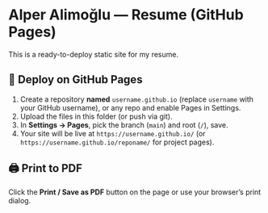 # Alper Alimoğlu — Resume (GitHub Pages)

This is a ready-to-deploy static site for my resume.

## 🚀 Deploy on GitHub Pages
1. Create a repository **named** `username.github.io` (replace `username` with your GitHub username), or any repo and enable Pages in Settings.
2. Upload the files in this folder (or push via git).
3. In **Settings → Pages**, pick the branch (`main`) and root (`/`), save.
4. Your site will be live at `https://username.github.io/` (or `https://username.github.io/reponame/` for project pages).

## 🖨️ Print to PDF
Click the **Print / Save as PDF** button on the page or use your browser’s print dialog.
